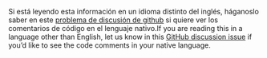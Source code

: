 <span data-ttu-id="a09b9-101">Si está leyendo esta información en un idioma distinto del inglés, háganoslo saber en este [problema de discusión de github](https://github.com/aspnet/AspNetCore.Docs/issues/16455) si quiere ver los comentarios de código en el lenguaje nativo.</span><span class="sxs-lookup"><span data-stu-id="a09b9-101">If you are reading this in a language other than English, let us know in this [GitHub discussion issue](https://github.com/aspnet/AspNetCore.Docs/issues/16455) if you’d like to see the code comments in your native language.</span></span>